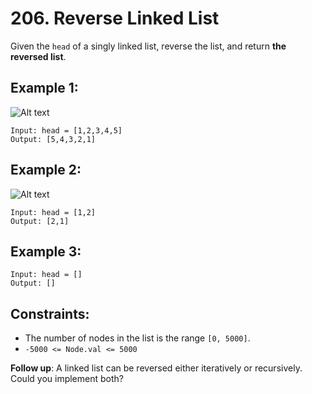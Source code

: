# 206. Reverse Linked List

Given the `head` of a singly linked list, reverse the list, and return **the reversed list**.

## Example 1:

![Alt text](https://assets.leetcode.com/uploads/2021/02/19/rev1ex1.jpg)

```
Input: head = [1,2,3,4,5]
Output: [5,4,3,2,1]
```

## Example 2:

![Alt text](https://assets.leetcode.com/uploads/2021/02/19/rev1ex2.jpg)

```
Input: head = [1,2]
Output: [2,1]
```

## Example 3:

```
Input: head = []
Output: []
```

## Constraints:

- The number of nodes in the list is the range `[0, 5000]`.
- `-5000 <= Node.val <= 5000`

**Follow up**: A linked list can be reversed either iteratively or recursively. Could you implement both?

